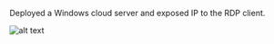 Deployed a Windows cloud server and exposed IP to the RDP client.

![alt text](https://i.imgur.com/9CtuxAq.png)
